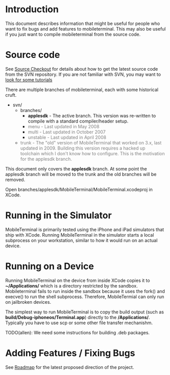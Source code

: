 # Introduction #

This document describes information that might be useful for people who want to fix bugs and add features to mobileterminal.  This may also be useful if you just want to compile mobileterminal from the source code.


# Source code #

See <a href='http://code.google.com/p/mobileterminal/source/checkout'>Source Checkout</a> for details about how to get the latest source code from the SVN repository.  If you are not familiar with SVN, you may want to <a href='http://www.google.com/search?q=svn+tutorial'>look for some tutorials</a>

There are multiple branches of mobileterminal, each with some historical cruft.

  * svn/
    * branches/
      * <b>applesdk</b> - The active branch.  This version was re-written to compile with a standard compiler/header setup.
      * <font color='gray'>menu - Last updated in May 2008</font>
      * <font color='gray'>multi - Last updated in October 2007</font>
      * <font color='gray'>unstable  - Last updated in April 2008</font>
    * <font color='gray'>trunk - The "old" version of MobileTerminal that worked on 3.x, last updated in 2009. Building this version requires a hacked up toolchain which I don't know how to configure.  This is the motivation for the applesdk branch.</font>

This document only covers the <b>applesdk</b> branch.  At some point the applesdk branch will be moved to the trunk and the old branches will be removed.

Open branches/applesdk/MobileTerminal/MobileTerminal.xcodeproj in XCode.

# Running in the Simulator #

MobileTerminal is primarily tested using the iPhone and iPad simulators that ship with XCode.  Running MobileTerminal in the simulator starts a local subprocess on your workstation, similar to how it would run on an actual device.

# Running on a Device #

Running MobileTerminal on the device from inside XCode copies it to <b>~/Applications/</b> which is a directory restricted by the sandbox.  Mobileterminal fails to run inside the sandbox because it uses the fork() and execve() to run the shell subprocess.  Therefore, MobileTermial can only run on jailbroken devices.

The simplest way to run MobileTerminal is to copy the build output (such as <b>build/Debug-iphoneos/Terminal.app</b>) directly to the <b>/Applications/</b>.  Typically you have to use scp or some other file transfer mechanishm.

TODO(allen): We need some instructions for building .deb packages.

# Adding Features / Fixing Bugs #

See [Roadmap](http://code.google.com/p/mobileterminal/wiki/Roadmap) for the latest proposed direction of the project.